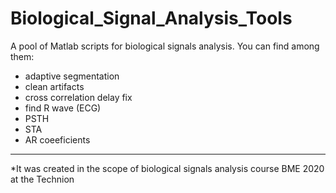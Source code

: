 # Biological_Signal_Analysis_Tools
A pool of Matlab scripts for biological signals analysis.
You can find among them: 
 - adaptive segmentation
 - clean artifacts
 - cross correlation delay fix
 - find R wave (ECG)
 - PSTH
 - STA
 - AR coeeficients

-----------------------------------------------------
*It was created in the scope of biological signals analysis course BME 2020 at the Technion

